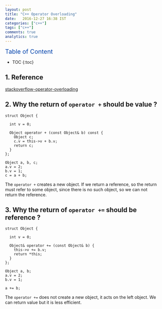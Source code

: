 ```yaml
---
layout: post
title: "C++ Operator Overloading"
date:   2016-12-27 16:38 IST
categories: ["c++"]
tags: ["c++"]
comments: true
analytics: true
---
```


<span/>

<span style="color: #0645ad; font-size:20px">Table of Content<span/>

  * TOC
  {:toc}

## 1. Reference

[stackoverflow-operator-overloading](http://stackoverflow.com/questions/4421706/operator-overloading)


## 2. Why the return of `operator +` should be value ?

~~~
struct Object {

  int v = 0;

  Object operator + (const Object& b) const {
    Object c;
    c.v = this->v + b.v;
    return c;
  }
};

Object a, b, c;
a.v = 2;
b.v = 1;
c = a + b;
~~~

The `operator +` creates a new object. If we return a reference, so the return
must refer to some object, since there is no such object, so we can not return
the reference.

## 3. Why the return of `operator +=` should be reference ?

~~~
struct Object {

  int v = 0;

  Object& operator += (const Object& b) {
    this->v += b.v;
    return *this;
  }
};

Object a, b;
a.v = 2;
b.v = 1;

a += b;
~~~

The `operator +=` does not create a new object, it acts on the left object. We
can return value but it is less efficient.
